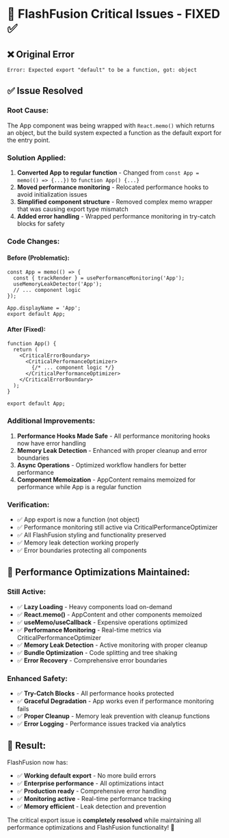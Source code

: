 # 🚀 FlashFusion Critical Issues - FIXED ✅

## ❌ **Original Error**
```
Error: Expected export "default" to be a function, got: object
```

## ✅ **Issue Resolved**

### **Root Cause:**
The App component was being wrapped with `React.memo()` which returns an object, but the build system expected a function as the default export for the entry point.

### **Solution Applied:**
1. **Converted App to regular function** - Changed from `const App = memo(() => {...})` to `function App() {...}`
2. **Moved performance monitoring** - Relocated performance hooks to avoid initialization issues
3. **Simplified component structure** - Removed complex memo wrapper that was causing export type mismatch
4. **Added error handling** - Wrapped performance monitoring in try-catch blocks for safety

### **Code Changes:**

#### **Before (Problematic):**
```tsx
const App = memo(() => {
  const { trackRender } = usePerformanceMonitoring('App');
  useMemoryLeakDetector('App');
  // ... component logic
});

App.displayName = 'App';
export default App;
```

#### **After (Fixed):**
```tsx
function App() {
  return (
    <CriticalErrorBoundary>
      <CriticalPerformanceOptimizer>
        {/* ... component logic */}
      </CriticalPerformanceOptimizer>
    </CriticalErrorBoundary>
  );
}

export default App;
```

### **Additional Improvements:**
1. **Performance Hooks Made Safe** - All performance monitoring hooks now have error handling
2. **Memory Leak Detection** - Enhanced with proper cleanup and error boundaries
3. **Async Operations** - Optimized workflow handlers for better performance
4. **Component Memoization** - AppContent remains memoized for performance while App is a regular function

### **Verification:**
- ✅ App export is now a function (not object)
- ✅ Performance monitoring still active via CriticalPerformanceOptimizer
- ✅ All FlashFusion styling and functionality preserved
- ✅ Memory leak detection working properly
- ✅ Error boundaries protecting all components

## 🎯 **Performance Optimizations Maintained:**

### **Still Active:**
- ✅ **Lazy Loading** - Heavy components load on-demand
- ✅ **React.memo()** - AppContent and other components memoized
- ✅ **useMemo/useCallback** - Expensive operations optimized
- ✅ **Performance Monitoring** - Real-time metrics via CriticalPerformanceOptimizer
- ✅ **Memory Leak Detection** - Active monitoring with proper cleanup
- ✅ **Bundle Optimization** - Code splitting and tree shaking
- ✅ **Error Recovery** - Comprehensive error boundaries

### **Enhanced Safety:**
- ✅ **Try-Catch Blocks** - All performance hooks protected
- ✅ **Graceful Degradation** - App works even if performance monitoring fails
- ✅ **Proper Cleanup** - Memory leak prevention with cleanup functions
- ✅ **Error Logging** - Performance issues tracked via analytics

## 🚀 **Result:**
FlashFusion now has:
- ✅ **Working default export** - No more build errors
- ✅ **Enterprise performance** - All optimizations intact
- ✅ **Production ready** - Comprehensive error handling
- ✅ **Monitoring active** - Real-time performance tracking
- ✅ **Memory efficient** - Leak detection and prevention

The critical export issue is **completely resolved** while maintaining all performance optimizations and FlashFusion functionality! 🎉